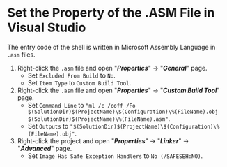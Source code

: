# Set the Property of the .ASM File in Visual Studio

The entry code of the shell is written in Microsoft Assembly Language in `.asm` files.

1. Right-click the `.asm` file and open "***Properties***" -> "***General***" page.
   - Set `Excluded From Build` to `No`.
   - Set `Item Type` to `Custom Build Tool`.
2. Right-click the `.asm` file and open "***Properties***" -> "***Custom Build Tool***" page.
   - Set `Command Line` to `"ml /c /coff /Fo $(SolutionDir)$(ProjectName)\$(Configuration)\%(FileName).obj $(SolutionDir)$(ProjectName)\%(FileName).asm"`.
   - Set `Outputs` to `"$(SolutionDir)$(ProjectName)\$(Configuration)\%(FileName).obj"`.
3. Right-click the project and open "***Properties***" -> "***Linker***" -> "***Advanced***" page.
   - Set `Image Has Safe Exception Handlers` to `No (/SAFESEH:NO)`.